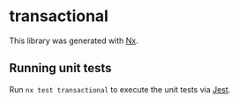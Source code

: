 # transactional

This library was generated with [Nx](https://nx.dev).

## Running unit tests

Run `nx test transactional` to execute the unit tests via [Jest](https://jestjs.io).
